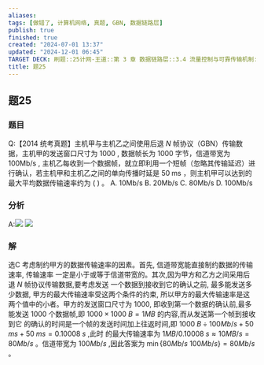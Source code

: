 ```yaml
---
aliases: 
tags: [做错了, 计算机网络, 真题, GBN, 数据链路层]
publish: true
finished: true
created: "2024-07-01 13:37"
updated: "2024-12-01 06:45"
TARGET DECK: 刷题::25计网-王道::第 3 章 数据链路层::3.4 流量控制与可靠传输机制::题25
title: 题25
---
```

## 题25
### 题目
Q:【2014 统考真题】主机甲与主机乙之间使用后退 $N$ 帧协议（GBN）传输数据，主机甲的发送窗口尺寸为 1000 , 数据帧长为 1000 字节，信道带宽为 ${100}\mathrm{{Mb}}/\mathrm{s}$ , 主机乙每收到一个数据帧，就立即利用一个短帧（忽略其传输延迟）进行确认，若主机甲和主机乙之间的单向传播时延是 ${50}\mathrm{\;{ms}}$ ，则主机甲可以达到的最大平均数据传输速率约为 ( ) 。
A. ${10}\mathrm{{Mb}}/\mathrm{s}$ 
B. ${20}\mathrm{{Mb}}/\mathrm{s}$ 
C. ${80}\mathrm{{Mb}}/\mathrm{s}$ 
D. ${100}\mathrm{{Mb}}/\mathrm{s}$
### 分析
A:![](https://img.hwenyi.live/202407112251511.webp)
![](https://img.hwenyi.live/202407112251215.webp)
### 解
选C
考虑制约甲方的数据传输速率的因素。首先, 信道带宽能直接制约数据的传输速率, 传输速率 一定是小于或等于信道带宽的。其次,因为甲方和乙方之间采用后退 $N$ 帧协议传输数据,要考虑发送 一个数据到接收到它的确认之前, 最多能发送多少数据, 甲方的最大传输速率受这两个条件的约束, 所以甲方的最大传输速率是这两个值中的小者。甲方的发送窗口尺寸为 1000, 即收到第一个数据的确认前,最多能发送 1000 个数据帧,即 ${1000} \times  {1000}\;B = 1{MB}$ 的内容,而从发送第一个帧到接收到它 的确认的时间是一个帧的发送时间加上往返时间,即 ${1000}\;B \div  {100}{Mb}/s + {50}\;{ms} + {50}\;{ms} = {0.10008}\;s$ ,此时 的最大传输速率为 $1{MB}/{0.10008}\;s \approx  {10}{MB}/s = {80}{Mb}/s$ 。信道带宽为 ${100}{Mb}/s$ ,因此答案为 $\min \{ {80}{Mb}/s$ ${100}{Mb}/s\}  = {80}{Mb}/s$ 。
<!--ID: 1732367984576-->
